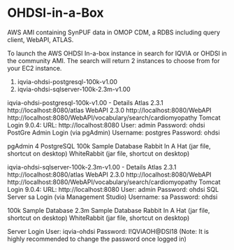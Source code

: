 # OHDSI-in-a-Box
AWS AMI containing SynPUF data in OMOP CDM, a RDBS including query client, WebAPI, ATLAS.

To launch the AWS OHDSI In-a-box instance in search for IQVIA or OHDSI in the community AMI.  The search will return 2 instances to choose from for your EC2 instance. 

1) iqvia-ohdsi-postgresql-100k-v1.00
2) iqvia-ohdsi-sqlserver-100k-2.3m-v1.00

iqvia-ohdsi-postgresql-100k-v1.00 - Details
  Atlas 2.3.1
    http://localhost:8080/atlas
  WebAPI 2.3.0
    http://localhost:8080/WebAPI
    http://localhost:8080/WebAPI/vocabulary/search/cardiomyopathy
  Tomcat Login 9.0.4:
    URL: http://localhost:8080
    User: admin
    Password: ohdsi
  PostGre Admin Login (via pgAdmin)
    Username: postgres
    Password: ohdsi

  pgAdmin 4
  PostgreSQL
  100k Sample Database
  Rabbit In A Hat (jar file, shortcut on desktop)
  WhiteRabbit (jar file, shortcut on desktop)

iqvia-ohdsi-sqlserver-100k-2.3m-v1.00 - Details
  Atlas 2.3.1
    http://localhost:8080/atlas
  WebAPI 2.3.0
    http://localhost:8080/WebAPI
    http://localhost:8080/WebAPI/vocabulary/search/cardiomyopathy
  Tomcat Login 9.0.4:
    URL: http://localhost:8080
    User: admin
    Password: ohdsi
  SQL Server sa Login (via Management Studio)
    Username: sa
    Password: ohdsi

  100k Sample Database
  2.3m Sample Database
  Rabbit In A Hat (jar file, shortcut on desktop)
  WhiteRabbit (jar file, shortcut on desktop)

Server Login 
User: iqvia-ohdsi
Password:  I!QViAOH@DSI18
(Note: It is highly recommended to change the password once logged in)
